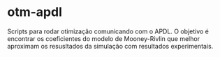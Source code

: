 # otm-apdl
Scripts para rodar otimização comunicando com o APDL. O objetivo é encontrar os coeficientes do modelo de Mooney-Rivlin que melhor aproximam os resusltados da simulação com resultados experimentais.
